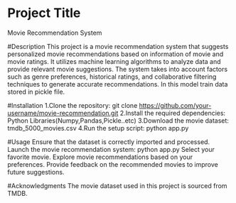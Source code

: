 # Project Title
Movie Recommendation System

#Description
This project is a movie recommendation system that suggests personalized movie recommendations based on information of movie and movie ratings. It utilizes machine learning algorithms to analyze data and provide relevant movie suggestions. The system takes into account factors such as genre preferences, historical ratings, and collaborative filtering techniques to generate accurate recommendations. In this model train data stored in pickle file. 

#Installation
1.Clone the repository: git clone https://github.com/your-username/movie-recommendation.git
2.Install the required dependencies: Python Libraries(Numpy,Pandas,Pickle..etc)
3.Download the movie dataset: tmdb_5000_movies.csv
4.Run the setup script: python app.py

#Usage
Ensure that the dataset is correctly imported and processed.
Launch the movie recommendation system: python app.py
Select your favorite movie.
Explore movie recommendations based on your preferences.
Provide feedback on the recommended movies to improve future suggestions.

#Acknowledgments
The movie dataset used in this project is sourced from TMDB.

